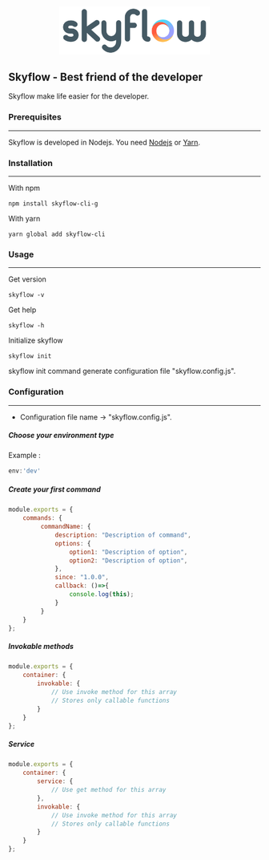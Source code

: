 <div align="center">
	<img width="300" src="resources/images/skyflow.png">
</div>

## Skyflow - Best friend of the developer


Skyflow make life easier for the developer.

### Prerequisites

------------

Skyflow is developed in Nodejs. You need [Nodejs](https://nodejs.org) or [Yarn](https://yarnpkg.com).

### Installation

------------

With npm
```
npm install skyflow-cli-g
```

With yarn
```
yarn global add skyflow-cli
```

### Usage

------------

Get version
```
skyflow -v
```

Get help
```
skyflow -h
```

Initialize skyflow
```
skyflow init
```

skyflow init command generate configuration file "skyflow.config.js".

### Configuration

------------
- Configuration file name -> "skyflow.config.js".

##### Choose your environment type

Example :
```javascript
env:'dev'
```

##### Create your first command

```javascript
module.exports = {
    commands: {
         commandName: {
             description: "Description of command",
             options: {
                 option1: "Description of option",
                 option2: "Description of option",
             },
             since: "1.0.0",
             callback: ()=>{
                 console.log(this);
             }
         }
    }
};
```

##### Invokable methods

```javascript
module.exports = {
    container: {
        invokable: {
            // Use invoke method for this array
            // Stores only callable functions
        }
    }
};
```

##### Service

```javascript
module.exports = {
    container: {
        service: {
            // Use get method for this array
        },
        invokable: {
            // Use invoke method for this array
            // Stores only callable functions
        }
    }
};
```